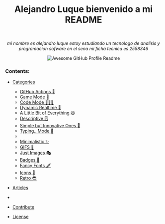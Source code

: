 <h1 align="center">Alejandro Luque  bienvenido a mi README </h1>
<div align="center">


<br>

<i>mi nombre es alejandro luque estoy estudiando un tecnologo de analisis y programacion sofware en el sena mi ficha tecnica es 2558346 </i>


<img alt="Awesome GitHub Profile Readme" src="assets/agpr.gif"> </img>


</div>

### Contents:
  - [Categories](#categories)
      - [GitHub Actions 🤖](#github-actions-)
      - [Game Mode 🚀](#game-mode-)
      - [Code Mode 👨🏽‍💻](#code-mode-)
      - [Dynamic Realtime 💫](#dynamic-realtime-)
      - [A Little Bit of Everything 😃](#a-little-bit-of-everything-)
      - [Descriptive 🗒](#descriptive-)
      - [Simple but Innovative Ones 🤗](#simple-but-innovative-ones-)
      - [Typing.. Mode 🎰](#typing-mode-)
      -
      - [Minimalistic ✨](#minimalistic-)
      - [GIFS 👻](#gifs-)
      - [Just Images 🎭](#just-images-)
      - [Badges 🎫](#badges-)
      - [Fancy Fonts 🖋](#fancy-fonts-)
      - [Icons 🎯](#icons-)
      - [Retro 😎](#retro-)
  
  - [Articles](#articles)
  - 
  - [Contribute](#contribute)
  - [License](#license)


